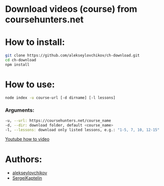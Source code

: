 # Download videos (course) from coursehunters.net

# How to install:
```sh
git clone https://github.com/alekseylovchikov/ch-download.git
cd ch-download
npm install
```

# How to use:
```sh
node index -u course-url [-d dirname] [-l lessons]
```
### Arguments:
```sh
-u, --url: https://coursehunters.net/course_name
-d, --dir: download folder, default <course_name>
-l, --lessons: download only listed lessons, e.g.: "1-5, 7, 10, 12-15" or 3-7,9,11,15-20
```

[Youtube how to video](https://www.youtube.com/watch?v=IeyUGMTyBdo)

# Authors:

- [alekseylovchikov](https://github.com/alekseylovchikov)
- [SergeiKaptelin](https://github.com/SergeiKaptelin)

